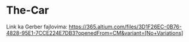 # The-Car
Link ka Gerber fajlovima:
https://365.altium.com/files/3D1F26EC-0B76-4828-95E1-7CCE224E7DB3?openedFrom=CM&variant=[No+Variations]
